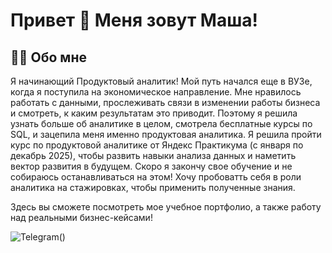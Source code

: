 # Привет 👋 Меня зовут Маша!

## 🙋‍♀️ Обо мне
Я начинающий Продуктовый аналитик! Мой путь начался еще в ВУЗе, когда я поступила на экономическое направление. Мне нравилось работать с данными, прослеживать связи в изменении работы бизнеса и смотреть, к каким результатам это приводит. Поэтому я решила узнать больше об аналитике в целом, смотрела бесплатные курсы по SQL, и зацепила меня именно продуктовая аналитика. Я решила пройти курс по продуктовой аналитике от Яндекс Практикума (с января по декабрь 2025), чтобы развить навыки анализа данных и наметить вектор развития в будущем. Скоро я закончу свое обучение и не собираюсь останавливаться на этом! Хочу пробоватть себя в роли аналитика на стажировках, чтобы применить полученные знания.  

Здесь вы сможете посмотреть мое учебное портфолио, а также работу над реальными бизнес-кейсами!

![Telegram](https://shields.fly.dev/badge/-Telegram-4682B4?style=for-the-badge&logo=Telegram&logoColor=FFFFFF)()
